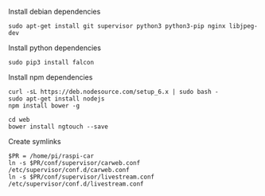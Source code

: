 Install debian dependencies

    sudo apt-get install git supervisor python3 python3-pip nginx libjpeg-dev

Install python dependencies

    sudo pip3 install falcon

Install npm dependencies

    curl -sL https://deb.nodesource.com/setup_6.x | sudo bash -
    sudo apt-get install nodejs
    npm install bower -g
    
    cd web
    bower install ngtouch --save

Create symlinks

    $PR = /home/pi/raspi-car
    ln -s $PR/conf/supervisor/carweb.conf /etc/supervisor/conf.d/carweb.conf
    ln -s $PR/conf/supervisor/livestream.conf /etc/supervisor/conf.d/livestream.conf